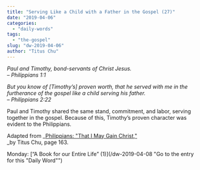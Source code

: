 ```yaml
---
title: "Serving Like a Child with a Father in the Gospel (27)"
date: "2019-04-06"
categories: 
  - "daily-words"
tags: 
  - "the-gospel"
slug: "dw-2019-04-06"
author: "Titus Chu"
---
```


_Paul and Timothy, bond-servants of Christ Jesus._  
_– Philippians 1:1_

_But you know of \[Timothy’s\] proven worth, that he served with me in the furtherance of the gospel like a child serving his father._  
_– Philippians 2:22_

Paul and Timothy shared the same stand, commitment, and labor, serving together in the gospel. Because of this, Timothy’s proven character was evident to the Philippians.

Adapted from _[Philippians: "That I May Gain Christ,"](/book-philippians/ "Go to the listing for this book")  
_by Titus Chu, page 163.

Monday: [“A Book for our Entire Life” (1)](/dw-2019-04-08 "Go to the entry for this "Daily Word"")
